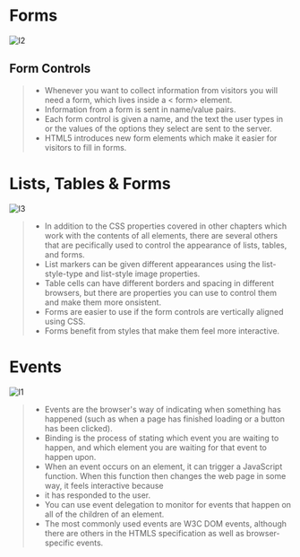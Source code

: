 # Forms
![I2](https://res.cloudinary.com/practicaldev/image/fetch/s--6e9X5ICr--/c_imagga_scale,f_auto,fl_progressive,h_900,q_auto,w_1600/https://dev-to-uploads.s3.amazonaws.com/i/3h9b9gv7pgkuoihf3mv5.png)

## Form Controls 

> - Whenever you want to collect information from visitors you will need a form, which lives inside a < form> element.
> - Information from a form is sent in name/value pairs.
> - Each form control is given a name, and the text the user types in or the values of the options they select are sent to the server.
> - HTML5 introduces new form elements which make it easier for visitors to fill in forms.

# Lists, Tables & Forms
![I3](https://cloudinary-res.cloudinary.com/image/upload/Animations_with_HTML5_2000x1100_v2.gif)
> - In addition to the CSS properties covered in other chapters which work with the contents of all elements, there are several others that are pecifically used to control the appearance of lists, tables, and forms.
> - List markers can be given different appearances using the list-style-type and list-style image properties.
> - Table cells can have different borders and spacing in different browsers, but there are properties you can use to control them and make them more onsistent.
> - Forms are easier to use if the form controls are vertically aligned using CSS.
> - Forms benefit from styles that make them feel more interactive.

# Events
![I1](https://www.freecodecamp.org/news/content/images/size/w2000/2020/04/jsposter.jpg)

> - Events are the browser's way of indicating when something has happened (such as when a page has finished loading or a button has been clicked).
> - Binding is the process of stating which event you are waiting to happen, and which element you are waiting for that event to happen upon.
> - When an event occurs on an element, it can trigger a JavaScript function. When this function then changes the web page in some way, it feels interactive because
> - it has responded to the user.
> - You can use event delegation to monitor for events that happen on all of the children of an element.
> - The most commonly used events are W3C DOM events, although there are others in the HTMLS specification as well as browser-specific events. 